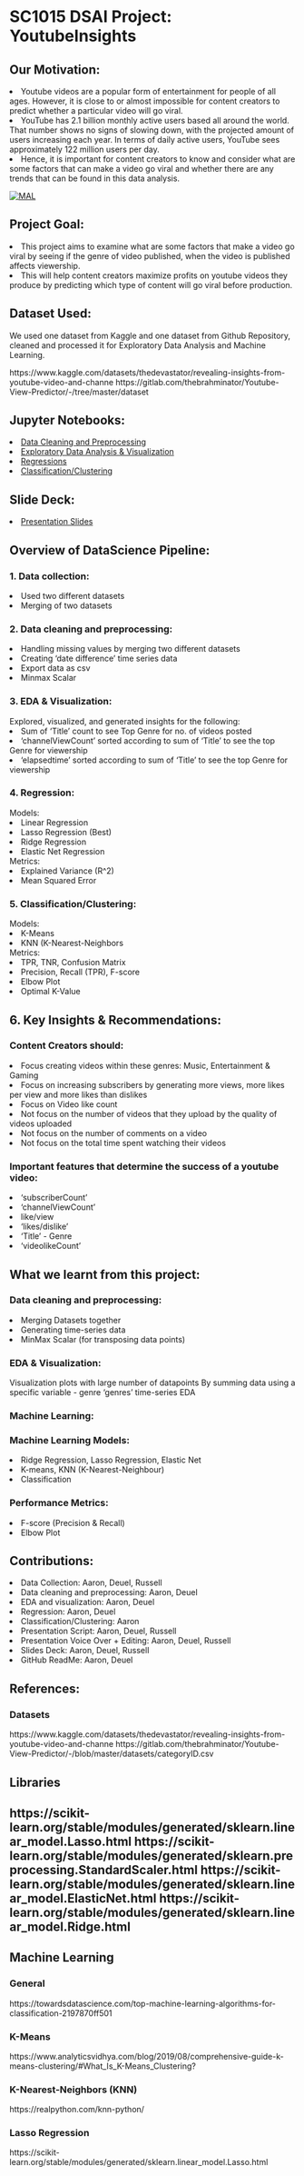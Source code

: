 <h1> SC1015 DSAI Project: YoutubeInsights </h1>

<h2> Our Motivation: </h2>

<li>
Youtube videos are a popular form of entertainment for people of all ages. However, it is close to or almost impossible for content creators to predict whether a particular video will go viral. 
</li>
<li>
YouTube has 2.1 billion monthly active users based all around the world. That number shows no signs of slowing down, with the projected amount of users increasing each year. In terms of daily active users, YouTube sees approximately 122 million users per day.
</li>
<li>
Hence, it is important for content creators to know and consider what are some factors that can make a video go viral and whether there are any trends that can be found in this data analysis. 
</li>

<p dir="auto"><a target="_blank" rel="noopener noreferrer nofollow" href="https://github.com/DeuelT/SC1015_Mini_Project/blob/main/youtube_picture.PNG"><img src="https://github.com/DeuelT/SC1015_Mini_Project/blob/main/youtube_picture.PNG" alt="MAL" style="max-width: 100%;"></a></p>

<h2> Project Goal: </h2>

<li>
This project aims to examine what are some factors that make a video go viral by seeing if the genre of video published, when the video is published affects viewership. 
</li>
<li>
This will help content creators maximize profits on youtube videos they produce by predicting which type of content will go viral before production.
</li>

<h2> Dataset Used: </h2>

We used one dataset from Kaggle and one dataset from Github Repository, cleaned and processed it for Exploratory Data Analysis and Machine Learning.
</li> https://www.kaggle.com/datasets/thedevastator/revealing-insights-from-youtube-video-and-channe</li>
</li>https://gitlab.com/thebrahminator/Youtube-View-Predictor/-/tree/master/dataset</li>

<h2> Jupyter Notebooks: </h2>

<li>
<a href = "https://github.com/DeuelT/SC1015_Mini_Project/blob/main/SC1015%20Mini-Project%20-%20Data%20Cleaning%20and%20Preprocessing.ipynb"> Data Cleaning and Preprocessing </a>
</li>
<li>
<a href = "https://github.com/DeuelT/SC1015_Mini_Project/blob/main/SC1015%20Mini-Project%20-%20EDA%20and%20Visualization.ipynb"> Exploratory Data Analysis & Visualization </a>
</li>
<li>
<a href = "https://github.com/DeuelT/SC1015_Mini_Project/blob/main/SC1015%20Mini-Project%20-%20Regressions.ipynb"> Regressions </a>
</li>
<li>
<a href = "https://github.com/DeuelT/SC1015_Mini_Project/blob/main/SC1015%20Mini-Project%20-%20Classification%20and%20Clustering.ipynb"> Classification/Clustering </a>
</li>

<h2> Slide Deck: </h2>
<li>
<a href = "https://github.com/DeuelT/SC1015_Mini_Project/blob/main/SC1015%20mini%20project%20presentation_YoutubeInsights.pdf"> Presentation Slides </a>
</li>

<h2> Overview of DataScience Pipeline:</h2> 

<h3> 1. Data collection: </h3> 
<li>Used two different datasets</li>
<li>Merging of two datasets</li>
<h3> 2. Data cleaning and preprocessing:</h3> 
<li>Handling missing values by merging two different datasets </li>
<li>Creating ‘date difference’ time series data</li>
<li>Export data as csv</li>
<li>Minmax Scalar</li>
<h3> 3. EDA & Visualization:</h3> 
Explored, visualized, and generated insights for the following:
<li>Sum of ‘Title’ count to see Top Genre for no. of videos posted</li>
<li>‘channelViewCount’ sorted according to sum of ‘Title’ to see the top Genre for viewership</li>
<li>‘elapsedtime’ sorted according to sum of ‘Title’ to see the top Genre for viewership</li>
<h3> 4. Regression:</h3> 
Models:
<li>Linear Regression</li>
<li>Lasso Regression (Best)</li>
<li>Ridge Regression </li>
<li>Elastic Net Regression</li>
Metrics:
<li>Explained Variance (R^2)</li>
<li>Mean Squared Error </li>
<h3> 5. Classification/Clustering:</h3> 
Models:
<li>K-Means</li>
<li>KNN (K-Nearest-Neighbors</li>
Metrics:
<li>TPR, TNR, Confusion Matrix</li>
<li>Precision, Recall (TPR), F-score</li>
<li>Elbow Plot</li>
<li>Optimal K-Value</li>

<h2> 6. Key Insights & Recommendations:</h2>

<h3> Content Creators should: </h3>

<li>Focus creating videos within these genres: Music, Entertainment & Gaming</li>
<li>Focus on increasing subscribers by generating more views, more likes per view and more likes than dislikes</li>
<li>Focus on Video like count</li>
<li>Not focus on the number of videos that they upload by the quality of videos uploaded</li>
<li>Not focus on the number of comments on a video</li>
<li>Not focus on the total time spent watching their videos</li>

<h3> Important features that determine the success of a youtube video: </h3>

<li>‘subscriberCount’</li>
<li>‘channelViewCount’</li>
<li>like/view</li>
<li>‘likes/dislike’</li>
<li>‘Title’ - Genre</li>
<li>‘videolikeCount’</li>

<h2>What we learnt from this project:</h2>

<h3>Data cleaning and preprocessing:</h3>

<li>Merging Datasets together</li>
<li>Generating time-series data</li>
<li>MinMax Scalar (for transposing data points)</li>

<h3>EDA & Visualization:</h3>

Visualization plots with large number of datapoints</li>
By summing data using a specific variable - genre</li>
‘genres’ time-series EDA</li>

<h3>Machine Learning:</h3>
<h3>Machine Learning Models:</h3>

<li>Ridge Regression, Lasso Regression, Elastic Net</li>
<li>K-means, KNN (K-Nearest-Neighbour)</li>
<li>Classification </li>

<h3>Performance Metrics:</h3>

<li>F-score (Precision & Recall)</li>
<li>Elbow Plot</li>

<h2>Contributions:</h2>
<li>Data Collection: Aaron, Deuel, Russell </li>
<li>Data cleaning and preprocessing: Aaron, Deuel</li>
<li>EDA and visualization: Aaron, Deuel</li>
<li>Regression: Aaron, Deuel</li>
<li>Classification/Clustering: Aaron</li>
<li>Presentation Script: Aaron, Deuel, Russell</li>
<li>Presentation Voice Over + Editing: Aaron, Deuel, Russell</li>
<li>Slides Deck: Aaron, Deuel, Russell</li>
<li>GitHub ReadMe: Aaron, Deuel</li>

<h2> References:</h2>
<h3>Datasets</h3>
https://www.kaggle.com/datasets/thedevastator/revealing-insights-from-youtube-video-and-channe
https://gitlab.com/thebrahminator/Youtube-View-Predictor/-/blob/master/datasets/categoryID.csv 

<h2> Libraries <h2>
https://scikit-learn.org/stable/modules/generated/sklearn.linear_model.Lasso.html
https://scikit-learn.org/stable/modules/generated/sklearn.preprocessing.StandardScaler.html 
https://scikit-learn.org/stable/modules/generated/sklearn.linear_model.ElasticNet.html
https://scikit-learn.org/stable/modules/generated/sklearn.linear_model.Ridge.html

<h2> Machine Learning</h2>
<h3>General</h3>
https://towardsdatascience.com/top-machine-learning-algorithms-for-classification-2197870ff501 
<h3>K-Means</h3>
https://www.analyticsvidhya.com/blog/2019/08/comprehensive-guide-k-means-clustering/#What_Is_K-Means_Clustering?
<h3>K-Nearest-Neighbors (KNN)</h3>
https://realpython.com/knn-python/ 
<h3>Lasso Regression</h3>
https://scikit-learn.org/stable/modules/generated/sklearn.linear_model.Lasso.html 
